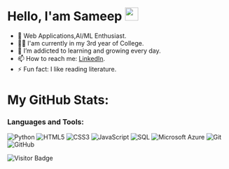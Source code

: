 # Hello, I'am Sameep <img src="https://raw.githubusercontent.com/MartinHeinz/MartinHeinz/master/wave.gif" width="30px" height="30px">

- 🔭 Web Applications,AI/ML Enthusiast.
- :man_student: I'am currently in my 3rd year of College.
- 🌱 I’m addicted to learning and growing every day.
- 📫 How to reach me: [LinkedIn](https://www.linkedin.com/in/sameep-hedaoo-35475222b/).
- ⚡ Fun fact: I like reading literature.


# My GitHub Stats:

<h3 align="left">Languages and Tools:</h3>

![Python](https://img.shields.io/badge/-Python-black?style=flat-square&logo=Python)
![HTML5](https://img.shields.io/badge/-HTML5-E34F26?style=flat-square&logo=html5&logoColor=white)
![CSS3](https://img.shields.io/badge/-CSS3-1572B6?style=flat-square&logo=css3)
![JavaScript](https://img.shields.io/badge/-JavaScript-purple?style=plastic&logo=javascript)
![SQL](https://img.shields.io/badge/-SQL-green?style=plastic&logo=Microsoft-SQL-Server)
![Microsoft Azure](https://img.shields.io/badge/Microsoft%20Azure-232F7E?style=flat-square&logo=microsoft-azure)
![Git](https://img.shields.io/badge/-Git-black?style=flat-square&logo=git)
![GitHub](https://img.shields.io/badge/-GitHub-181717?style=flat-square&logo=github)   


![Visitor Badge](https://visitor-badge.laobi.icu/badge?page_id=SameepHedaoo.SameepHedaoo)
